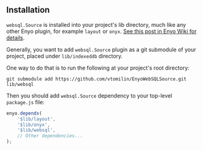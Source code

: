 Installation
------------
`websql.Source` is installed into your project's lib directory, much like
any other Enyo plugin, for example `layout` or `onyx`. [See this post in Enyo Wiki for details](https://github.com/enyojs/enyo/wiki/Managing-Your-Project).

Generally, you want to add `websql.Source` plugin as a git submodule of your
project, placed under `lib/indexeddb` directory.

One way to do that is to run the following at your project's root directory:

    git submodule add https://github.com/vtomilin/EnyoWebSQLSource.git lib/websql


Then you should add `websql.Source` dependency to your top-level `package.js`
file:

```javascript
enyo.depends(
    '$lib/layout',
    '$lib/onyx',
    '$lib/websql',
    // Other dependencies...
);
```